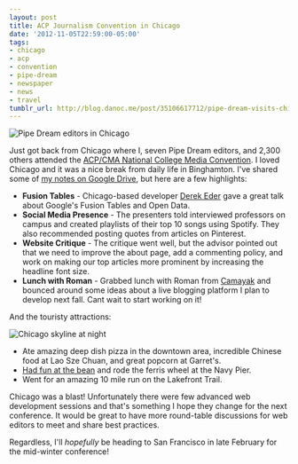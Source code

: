 ```yaml
---
layout: post
title: ACP Journalism Convention in Chicago
date: '2012-11-05T22:59:00-05:00'
tags:
- chicago
- acp
- convention
- pipe-dream
- newspaper
- news
- travel
tumblr_url: http://blog.danoc.me/post/35106617712/pipe-dream-visits-chicago
---
```


![Pipe Dream editors in Chicago](/public/img/posts/pipe-dream-chicago.jpg)


Just got back from Chicago where I, seven Pipe Dream editors, and 2,300 others attended the [ACP/CMA National College Media Convention](http://www.studentpress.org/acp/conventions.html). I loved Chicago and it was a nice break from daily life in Binghamton. I've shared some of [my notes on Google Drive](https://docs.google.com/document/d/1fA66y9JP1wpTjMNRUB_YxRflzApJyBI7XREO4xk8jKo/edit), but here are a few highlights:

  * **Fusion Tables** - Chicago-based developer [Derek Eder](http://derekeder.com/) gave a great talk about Google's Fusion Tables and Open Data.
  * **Social Media Presence** - The presenters told interviewed professors on campus and created playlists of their top 10 songs using Spotify. They also recommended posting quotes from articles on Pinterest.
  * **Website Critique** - The critique went well, but the advisor pointed out that we need to improve the about page, add a commenting policy, and work on making our top articles more prominent by increasing the headline font size.
  * **Lunch with Roman** - Grabbed lunch with Roman from [Camayak](http://www.camayak.com/) and bounced around some ideas about a live blogging platform I plan to develop next fall. Cant wait to start working on it!

And the touristy attractions:

![Chicago skyline at night](/public/img/posts/chicago-at-night.jpg)

  * Ate amazing deep dish pizza in the downtown area, incredible Chinese food at Lao Sze Chuan, and great popcorn at Garret's.
  * [Had fun at the bean](http://imgur.com/3UkUO) and rode the ferris wheel at the Navy Pier.
  * Went for an amazing 10 mile run on the Lakefront Trail.

Chicago was a blast! Unfortunately there were few advanced web development sessions and that's something I hope they change for the next conference. It would be great to have more round-table discussions for web editors to meet and share best practices.

Regardless, I'll _hopefully_ be heading to San Francisco in late February for the mid-winter conference!
